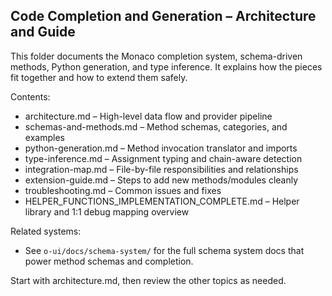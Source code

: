 ## Code Completion and Generation – Architecture and Guide

This folder documents the Monaco completion system, schema-driven methods, Python generation, and type inference. It explains how the pieces fit together and how to extend them safely.

Contents:
- architecture.md – High-level data flow and provider pipeline
- schemas-and-methods.md – Method schemas, categories, and examples
- python-generation.md – Method invocation translator and imports
- type-inference.md – Assignment typing and chain-aware detection
- integration-map.md – File-by-file responsibilities and relationships
- extension-guide.md – Steps to add new methods/modules cleanly
- troubleshooting.md – Common issues and fixes
 - HELPER_FUNCTIONS_IMPLEMENTATION_COMPLETE.md – Helper library and 1:1 debug mapping overview

Related systems:
- See `o-ui/docs/schema-system/` for the full schema system docs that power method schemas and completion.

Start with architecture.md, then review the other topics as needed.


